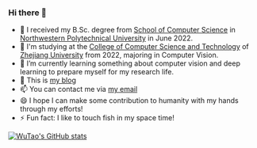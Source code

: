 ### Hi there 👋

<!--
**WuTao-CS/WuTao-CS** is a ✨ _special_ ✨ repository because its `README.md` (this file) appears on your GitHub profile.

Here are some ideas to get you started:
-->
- 🔭 I received my B.Sc. degree from [School of Computer Science](https://jsj.nwpu.edu.cn/) in [Northwestern Polytechnical University](https://www.nwpu.edu.cn/) in June 2022. 
- 🔭 I'm studying at the [College of Computer Science and Technology](http://www.cs.zju.edu.cn/) of [Zhejiang University](https://www.zju.edu.cn/) from 2022, majoring in Computer Vision.
- 🌱 I’m currently learning something about computer vision and deep learning to prepare myself for my research life.
- 💬 This is [my blog](https://wutao-cs.github.io/)
- 📫 You can contact me via [my email](mailto:747866429@qq.com)
- 😄 I hope I can make some contribution to humanity with my hands through my efforts!
- ⚡ Fun fact: I like to touch fish in my space time!

[![WuTao's GitHub stats](https://github-readme-stats.vercel.app/api?username=wutao-cs&show_icons=true&theme=highcontrast)](https://github.com/wutao-cs/github-readme-stats)
